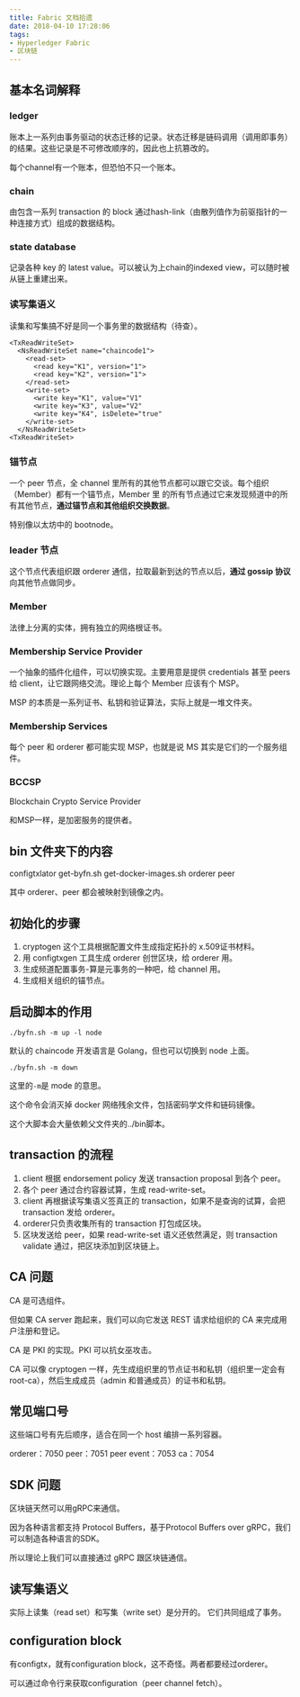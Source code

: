 ```yaml
---
title: Fabric 文档拾遗
date: 2018-04-10 17:28:06
tags:
- Hyperledger Fabric
- 区块链
---
```

## 基本名词解释

### ledger

账本上一系列由事务驱动的状态迁移的记录。状态迁移是链码调用（调用即事务）的结果。这些记录是不可修改顺序的，因此也上抗篡改的。

每个channel有一个账本，但恐怕不只一个账本。

### chain

由包含一系列 transaction 的 block 通过hash-link（由散列值作为前驱指针的一种连接方式）组成的数据结构。

### state database

记录各种 key 的 latest value。可以被认为上chain的indexed view，可以随时被从链上重建出来。

### 读写集语义

读集和写集搞不好是同一个事务里的数据结构（待查）。

```
<TxReadWriteSet>
  <NsReadWriteSet name="chaincode1">
    <read-set>
      <read key="K1", version="1">
      <read key="K2", version="1">
    </read-set>
    <write-set>
      <write key="K1", value="V1"
      <write key="K3", value="V2"
      <write key="K4", isDelete="true"
    </write-set>
  </NsReadWriteSet>
<TxReadWriteSet>
```

### 锚节点

一个 peer 节点，全 channel 里所有的其他节点都可以跟它交谈。每个组织（Member）都有一个锚节点，Member 里  的所有节点通过它来发现频道中的所有其他节点，**通过锚节点和其他组织交换数据**。

特别像以太坊中的 bootnode。

### leader 节点

这个节点代表组织跟 orderer 通信，拉取最新到达的节点以后，**通过 gossip 协议**向其他节点做同步。

### Member

法律上分离的实体，拥有独立的网络根证书。

### Membership Service Provider

一个抽象的插件化组件，可以切换实现。主要用意是提供 credentials 甚至 peers 给 client，让它跟网络交流。理论上每个 Member 应该有个 MSP。

MSP 的本质是一系列证书、私钥和验证算法，实际上就是一堆文件夹。

### Membership Services

每个 peer 和 orderer 都可能实现 MSP，也就是说 MS 其实是它们的一个服务组件。

### BCCSP

Blockchain Crypto Service Provider

和MSP一样，是加密服务的提供者。

## bin 文件夹下的内容

configtxlator
get-byfn.sh
get-docker-images.sh
orderer
peer

其中 orderer、peer 都会被映射到镜像之内。

## 初始化的步骤

1. cryptogen 这个工具根据配置文件生成指定拓扑的 x.509证书材料。
2. 用 configtxgen 工具生成 orderer 创世区块，给 orderer 用。
3. 生成频道配置事务-算是元事务的一种吧，给 channel 用。
4. 生成相关组织的锚节点。

## 启动脚本的作用

```
./byfn.sh -m up -l node
```

默认的 chaincode 开发语言是 Golang，但也可以切换到 node 上面。

```
./byfn.sh -m down
```

这里的`-m`是 mode 的意思。

这个命令会消灭掉 docker 网络残余文件，包括密码学文件和链码镜像。

这个大脚本会大量依赖父文件夹的../bin脚本。


## transaction 的流程

1. client 根据 endorsement policy  发送 transaction proposal 到各个 peer。
2. 各个 peer 通过合约容器试算，生成 read-write-set。
3. client 再根据读写集语义签真正的 transaction，如果不是查询的试算，会把 transaction 发给 orderer。
4. orderer只负责收集所有的 transaction 打包成区块。
5. 区块发送给 peer，如果 read-write-set 语义还依然满足，则 transaction validate 通过，把区块添加到区块链上。

## CA 问题

CA 是可选组件。

但如果 CA server 跑起来，我们可以向它发送 REST 请求给组织的 CA 来完成用户注册和登记。

CA 是 PKI 的实现。PKI 可以抗女巫攻击。

CA 可以像 cryptogen 一样，先生成组织里的节点证书和私钥（组织里一定会有 root-ca），然后生成成员（admin 和普通成员）的证书和私钥。

## 常见端口号

这些端口号有先后顺序，适合在同一个 host 编排一系列容器。

orderer：7050
peer：7051
peer event：7053
ca：7054

## SDK 问题

区块链天然可以用gRPC来通信。

因为各种语言都支持 Protocol Buffers，基于Protocol Buffers over gRPC，我们可以制造各种语言的SDK。

所以理论上我们可以直接通过 gRPC 跟区块链通信。

## 读写集语义

实际上读集（read set）和写集（write set）是分开的。
它们共同组成了事务。

## configuration block

有configtx，就有configuration block，这不奇怪。两者都要经过orderer。

可以通过命令行来获取configuration（peer channel fetch）。